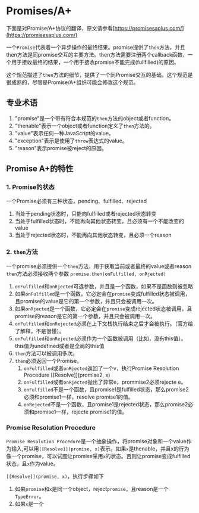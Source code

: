 # Promises/A+

下面是对Promise/A+协议的翻译，原文请参看[https://promisesaplus.com/](https://promisesaplus.com/)

一个``Promise``代表着一个异步操作的最终结果。promise提供了``then``方法，并且then方法是同promise交互的主要方法。then方法需要注册两个callback函数，一个用于接收最终的结果，一个用于接收promise不能完成(fullfilled)的原因。

这个规范描述了``then``方法的细节，提供了一个同Promise交互的基础。这个规范是很成熟的，尽管是Promise/A+组织可能会修改这个规范。

## 专业术语

1. "promise"是一个带有符合本规范的``then``方法的object或者function。
2. "thenable"表示一个object或者function定义了``then``方法的。
3. "value"表示任何一种JavaScript的value。
4. "exception"表示是使用了``throw``表达式的value。
5. "reason"表示promise被reject的原因。

## Promise A+的特性

### 1. Promise的状态

一个Promise必须有三种状态，pending、fulfilled、rejected

1. 当处于pending状态时，只能向fulfilled或者rejected状态转变
2. 当处于fulfilled状态时，不能再向其他状态转变，且必须有一个不能改变的value
3. 当处于rejected状态时，不能再向其他状态转变，且必须一个reason

### 2. ``then``方法

一个promise必须提供一个``then``方法，用于获取当前或者最终的value或者reason
``then``方法必须接收两个参数
``promise.then(onFulfilled, onRjected)``

1. ``onFulfilled``和``onRjected``可选参数，并且是一个函数，如果不是函数则被忽略
2. 如果``onFulfilled``是一个函数，它必定会在``promise``变成fulfilled状态被调用，且promise的value是它的第一个参数，并且只会被调用一次。
3. 如果``onRjected``是一个函数，它必定会在``promise``变成rejected状态被调用，且promise的reason是它的第一个参数，并且只会被调用一次。
4. ``onFulfilled``和``onRejected``必须在上下文栈执行结束之后才会被执行。（官方给了解释，不是很懂）。
5. ``onFulfilled``和``onRejected``必须作为一个函数被调用（比如，没有this值）。this值为undefined或者是全局的this值
6. ``then``方法可以被调用多次。
7. ``then``必须返回一个Promise。
    1. ``onFulfilled``或者``onRjected``返回了一个v，执行Promise Resolution Procedure [\[Resolve]](promise2, x)
    2. ``onFulfilled``或者``onRjected``抛出了异常e，prommise2必须rejecte e。
    3. ``onFulfilled``不是一个函数，且promise1是fulfilled状态，那么promise2必须和promise1一样，resolve promise1的值。
    4. ``onRejected``不是一个函数，且promise1是rejected状态，那么promise2必须和promise1一样，rejecte promise1的值。

### Promise Resolution Procedure

``Promise Resolution Procedure``是一个抽象操作，将promise对象和一个value作为输入,可以用``[[Resolve]](promise, x)``表示。如果``x``是thenable，并且x的行为像一个promise，可以试图让promise采用``x``的状态。否则让promise变成fulfilled状态，且``x``作为value。

``[[Resolve]](promise, x)``，执行步骤如下

1. 如果``promise``和``x``是同一个object，reject``promise``，且reason是一个``TypeError``。
2. 如果``x``是一个
